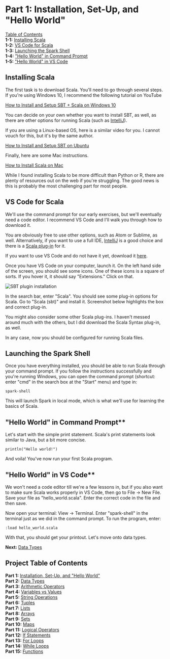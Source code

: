 # Part 1: Installation, Set-Up, and "Hello World"

[Table of Contents](https://github.com/hjhuney/An-Intro-to-Scala#table-of-contents)<br>
**1-1:** [Installing Scala](https://github.com/hjhuney/An-Intro-to-Scala/blob/master/Part-01-Installation-and-Setup.md#installing-scala)<br>
**1-2:** [VS Code for Scala](https://github.com/hjhuney/An-Intro-to-Scala/blob/master/Part-01-Installation-and-Setup.md#vs-code-forscala)<br>
**1-3:** [Launching the Spark Shell](https://github.com/hjhuney/An-Intro-to-Scala/blob/master/Part-01-Installation-and-Setup.md#launching-the-spark-shell)<br>
**1-4:** ["Hello World" in Command Prompt](https://github.com/hjhuney/An-Intro-to-Scala/blob/master/Part-01-Installation-and-Setup.md#hello-world-in-commandprompt)<br>
**1-5:** ["Hello World" in VS Code](https://github.com/hjhuney/An-Intro-to-Scala/blob/master/Part-01-Installation-and-Setup.md#hello-world-in-vscode)

## Installing Scala

The first task is to download Scala. You'll need to go through several steps. If you're using Windows 10, I recommend the following tutorial on YouTube

[How to Install and Setup SBT + Scala on Windows 10](https://www.youtube.com/watch?v=MepMJDeveZU)

You can decide on your own whether you want to install SBT, as well, as there are other options for running Scala (such as [IntelliJ](https://www.jetbrains.com/idea/)).

If you are using a Linux-based OS, here is a similar video for you. I cannot vouch for this, but it's by the same author.

[How to Install and Setup SBT on Ubuntu](https://www.youtube.com/watch?v=uYcSYCGITeU)

Finally, here are some Mac instructions.

[How to Install Scala on Mac](https://www.youtube.com/watch?v=OKiwZFMgnEk)

While I found installing Scala to be more difficult than Python or R, there are plenty of resources out on the web if you're struggling. The good news is this is probably the most challenging part for most people.


## VS Code for Scala

We'll use the command prompt for our early exercises, but we'll eventually need a code editor. I recommend VS Code and I'll walk you through how to download it.

You are obviously free to use other options, such as Atom or Sublime, as well. Alternatively, if you want to use a full IDE, [IntelliJ](https://www.jetbrains.com/idea/) is a good choice and there is a [Scala plug-in](https://plugins.jetbrains.com/plugin/1347-scala) for it.

If you want to use VS Code and do not have it yet, download it [here](https://code.visualstudio.com/).

Once you have VS Code on your computer, launch it. On the left hand side of the screen, you should see some icons. One of these icons is a square of sorts. If you hover it, it should say "Extensions." Click on that.

![SBT plugin installation](https://github.com/hjhuney/Intro-to-Scala/blob/master/Images/scala001.jpg "SBT plugin")

In the search bar, enter "Scala". You should see some plug-in options for Scala. Go to "Scala (sbt)" and install it. Screenshot below highlights the box and correct plug-in.

You might also consider some other Scala plug-ins. I haven't messed around much with the others, but I did download the Scala Syntax plug-in, as well.

In any case, now you should be configured for running Scala files.

## Launching the Spark Shell

Once you have everything installed, you should be able to run Scala through your command prompt. If you follow the instructions successfully and you're running Windows, you can open the command prompt (shortcut: enter "cmd" in the search box at the "Start" menu) and type in:

```
spark-shell
```

This will launch Spark in local mode, which is what we'll use for learning the basics of Scala.

## "Hello World" in Command Prompt** 

Let's start with the simple print statement. Scala's print statements look similar to Java, but a bit more concise.

```
println("Hello world!")
```

And voila! You've now run your first Scala program.

## "Hello World" in VS Code**

We won't need a code editor till we're a few lessons in, but if you also want to make sure Scala works properly in VS Code, then go to File -> New File. Save your file as "hello_world.scala". Enter the correct code in the file and then save.

Now open your terminal: View -> Terminal. Enter "spark-shell" in the terminal just as we did in the command prompt. To run the program, enter:

```
:load hello_world.scala
```

With that, you should get your printout. Let's move onto data types. 

**Next:**  [Data Types](https://github.com/hjhuney/An-Intro-to-Scala/blob/master/Part-02-Data-Types.md)<br> 

## Project Table of Contents

**Part 1:**  [Installation, Set-Up, and "Hello World"](https://github.com/hjhuney/An-Intro-to-Scala/blob/master/Part-01-Installation-and-Setup.md)<br>
**Part 2:**  [Data Types](https://github.com/hjhuney/An-Intro-to-Scala/blob/master/Part-02-Data-Types.md)<br>
**Part 3:**  [Arithmetic Operators](https://github.com/hjhuney/An-Intro-to-Scala/blob/master/Part-03-Arithmetic-Operators.md)<br>
**Part 4:**  [Variables vs Values](https://github.com/hjhuney/An-Intro-to-Scala/blob/master/Part-04-Variables-vs-Values.md)<br>
**Part 5:** [String Operations](https://github.com/hjhuney/An-Intro-to-Scala/blob/master/Part-05-String-Operations.md)<br>
**Part 6:**  [Tuples](https://github.com/hjhuney/An-Intro-to-Scala/blob/master/Part-06-Tuples.md)<br>
**Part 7:**  [Lists](https://github.com/hjhuney/An-Intro-to-Scala/blob/master/Part-07-Lists.md)<br>
**Part 8:**  [Arrays](https://github.com/hjhuney/An-Intro-to-Scala/blob/master/Part-08-Arrays.md)<br>
**Part 9:**  [Sets](https://github.com/hjhuney/An-Intro-to-Scala/blob/master/Part-09-Sets.md)<br>
**Part 10:**  [Maps](https://github.com/hjhuney/An-Intro-to-Scala/blob/master/Part-10-Maps.md)<br>
**Part 11:**  [Logical Operators](https://github.com/hjhuney/An-Intro-to-Scala/blob/master/Part-11-Logical-Operators.md)<br>
**Part 12:**  [If Statements](https://github.com/hjhuney/An-Intro-to-Scala/blob/master/Part-12-If-Statements.md)<br>
**Part 13:** [For Loops](https://github.com/hjhuney/An-Intro-to-Scala/blob/master/Part-13-For-Loops.md)<br>
**Part 14:** [While Loops](https://github.com/hjhuney/An-Intro-to-Scala/blob/master/Part-14-While-Loops.md)<br>
**Part 15:** [Functions](https://github.com/hjhuney/An-Intro-to-Scala/blob/master/Part-15-Functions.md)<br>
